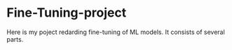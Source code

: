 # Fine-Tuning-project

<p>
  Here is my poject redarding fine-tuning of ML models. It consists of several parts.
</p>
